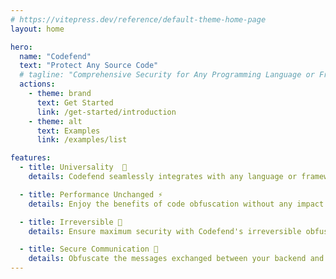 ```yaml
---
# https://vitepress.dev/reference/default-theme-home-page
layout: home

hero:
  name: "Codefend"
  text: "Protect Any Source Code"
  # tagline: "Comprehensive Security for Any Programming Language or Framework"
  actions:
    - theme: brand
      text: Get Started
      link: /get-started/introduction
    - theme: alt
      text: Examples
      link: /examples/list

features:
  - title: Universality  🪩
    details: Codefend seamlessly integrates with any language or framework, offering a flexible solution for protecting your code across various development environments.

  - title: Performance Unchanged ⚡
    details: Enjoy the benefits of code obfuscation without any impact on your application's performance.

  - title: Irreversible 🚧
    details: Ensure maximum security with Codefend's irreversible obfuscation process, protecting your source code from reverse engineering attempts. For added security, you can also combine Codefend with your existing uglifiers for a 2-layer obfuscation approach 🪞.

  - title: Secure Communication 🚀
    details: Obfuscate the messages exchanged between your backend and frontend applications to ensure secure communication.
---
```

